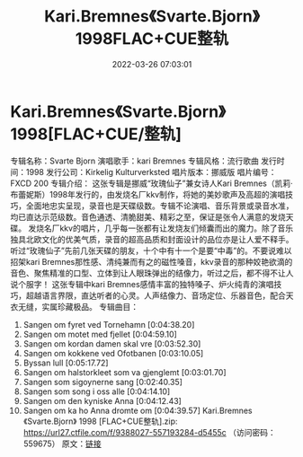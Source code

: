 ﻿---
title: Kari.Bremnes《Svarte.Bjorn》1998FLAC+CUE整轨
date: 2022-03-26 07:03:01
categories: 外语音乐
tags: 外语音乐
---
# Kari.Bremnes《Svarte.Bjorn》1998[FLAC+CUE/整轨]

专辑名称：Svarte Bjorn
演唱歌手：kari Bremnes
专辑风格：流行歌曲
发行时间：1998
发行公司：Kirkelig Kulturverksted
唱片版本：挪威版
唱片编号：FXCD 200
专辑介绍：
这张专辑是挪威“玫瑰仙子”兼女诗人Kari
Bremnes（凯莉·布蕾妮斯）1998年发行的，由发烧名厂kkv制作，将她的美妙歌声及高超的演唱技巧，全面地忠实呈现，录音也是天碟级数。专辑不论演唱、音乐背景或录音水准，均已直达示范级数。音色通透、清脆甜美、精彩之至，保证是张令人满意的发烧天碟。
发烧名厂kkv的唱片，几乎每一张都有让发烧友们倾囊而出的魔力。除了音乐独具北欧文化的优美气质，录音的超高品质和封面设计的品位亦是让人爱不释手。听过“玫瑰仙子”先前几张天碟的朋友，十个中有十一个是要“中毒”的。不要说难以招架kari
Bremnes那性感、清纯兼而有之的磁性嗓音，kkv录音的那种姣艳欲滴的音色、聚焦精准的口型、立体到让人眼珠弹出的结像力，听过之后，都不得不让人说个服字！
这张专辑中kari
Bremnes感情丰富的独特嗓子、炉火纯青的演唱技巧，超越语言界限，直达听者的心灵。人声结像力、音场定位、乐器音色，配合天衣无缝，实属珍藏极品。
专辑曲目：
01. Sangen om fyret ved Tornehamn
[0:04:38.20]
02. Sangen om motet med fjellet
[0:04:59.10]
03. Sangen om kordan damen skal vre
[0:03:52.30]
04. Sangen om kokkene ved Ofotbanen
[0:03:10.05]
05. Byssan lull
[0:05:17.72]
06. Sangen om halstorkleet som va gjenglemt
[0:03:01.70]
07. Sangen som sigoynerne sang
[0:02:40.35]
08. Sangen som song i oss alle
[0:04:14.10]
09. Sangen om den kyniske Anna
[0:04:12.43]
10. Sangen om ka ho Anna dromte om
[0:04:39.57]
Kari.Bremnes《Svarte.Bjorn》 1998 [FLAC+CUE整轨].zip: https://url27.ctfile.com/f/9388027-557193284-d5455c
（访问密码：559675）
原文：[链接](https://blog.sina.com.cn/s/blog_1647c7e7601030wbl.html)